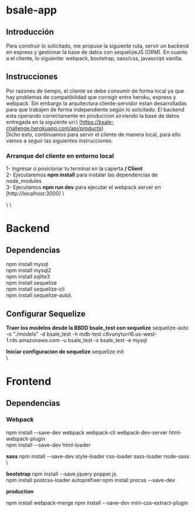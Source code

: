 # bsale-app 

## Introducción

Para construir lo solicitado, me propuse la siguiente ruta, servir un backend en express y gestionar la base de datos con sequelizeJS (ORM). En cuanto a el cliente, lo siguiente: webpack, bootstrap, sass/css, javascript vanilla. 

## Instrucciones

Por razones de tiempo, el cliente se debe consumir de forma local ya que hay problemas de compatibilidad que corregir entre heroku, express y webpack. Sin embargo la arquitectura cliente-servidor estan desarrolladas para que trabajen de forma independiente según lo solicitado. El backend esta operando correctamente en produccion sirviendo la base de datos entregada en la siguiente uri:\ 
[https://bsale-challenge.herokuapp.com/api/products] \
Dicho esto, continuamos para servir el cliente de manera local, para ello vamos a seguir las siguientes instrucciones:

### Arranque del cliente en entorno local

1- Ingresar o posicionar tu terminal en la caperta **/ Client** \
2- Ejecutaremos **npm install** para instalar las dependencias de node_modules  \
3- Ejecutamos **npm run dev** para ejecutar el webpack server en [http://localhost:3000] \

\ 
\ 
# Backend

## Dependencias

npm install mysql\
npm install mysql2\
npm install sqlite3\
npm install sequelize\
npm install sequelize-cli\
npm install sequelize-auto\

## Configurar Sequelize 

**Traer los modelos desde la BBDD bsale_test con sequelize** 
sequelize-auto -o "./models" -d bsale_test -h mdb-test.c6vunyturrl6.us-west-1.rds.amazonaws.com -u bsale_test -x bsale_test -e mysql

**Iniciar configuracion de sequelize**
sequelize init
\
\

# Frontend

## Dependencias

### Webpack

npm install --save-dev webpack webpack-cli webpack-dev-server  html-webpack-plugin \
npm install --save-dev html-loader

**sass**
npm install --save-dev style-loader css-loader sass-loader node-sass \

**bootstrap**
npm install --save jquery popper.js. \
npm install postcss-loader autoprefixer 
npm install precss --save-dev

**production**

npm install webpack-merge
npm install --save-dev mini-css-extract-plugin